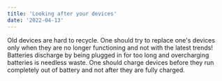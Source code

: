 ```yaml
---
title: 'Looking after your devices'
date: '2022-04-13'
---
```


<p>Old devices are hard to recycle. One should try to replace one's devices only when they are no longer functioning and not with the latest trends! Batteries discharge by being plugged in for too long and overcharging batteries is needless waste. One should charge devices before they run completely out of battery and not after they are fully charged. </p>



